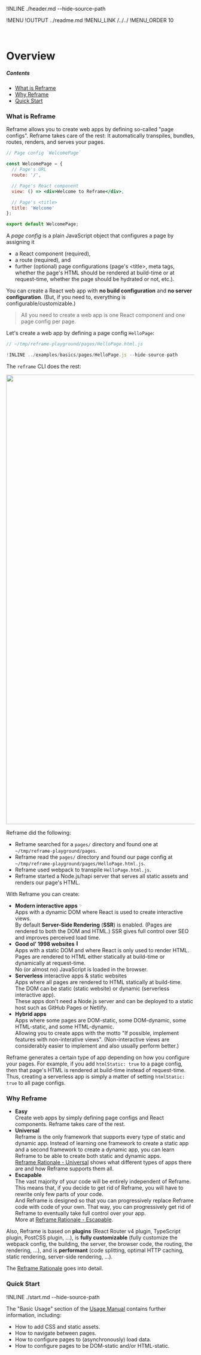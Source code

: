 !INLINE ./header.md --hide-source-path

!MENU
!OUTPUT ../readme.md
!MENU_LINK /../../
!MENU_ORDER 10

<br/>

# Overview

##### Contents

 - [What is Reframe](#what-is-reframe)
 - [Why Reframe](#why-reframe)
 - [Quick Start](#quick-start)


### What is Reframe

Reframe allows you to create web apps by defining so-called "page configs".
Reframe takes care of the rest:
It automatically transpiles, bundles, routes, renders, and serves your pages.

~~~jsx
// Page config `WelcomePage`

const WelcomePage = {
  // Page's URL
  route: '/',

  // Page's React component
  view: () => <div>Welcome to Reframe</div>,

  // Page's <title>
  title: 'Welcome'
};

export default WelcomePage;
~~~

A *page config* is a plain JavaScript object that configures a page by assigning it
 - a React component (required),
 - a route (required), and
 - further (optional) page configurations (page's &lt;title&gt;, meta tags, whether the page's HTML should be rendered at build-time or at request-time, whether the page should be hydrated or not, etc.).

You can create a React web app with **no build configuration** and **no server configuration**.
(But, if you need to, everything is configurable/customizable.)

> All you need to create a web app is one React component and one page config per page.

Let's create a web app by defining a page config `HelloPage`:

~~~jsx
// ~/tmp/reframe-playground/pages/HelloPage.html.js

!INLINE ../examples/basics/pages/HelloPage.js --hide-source-path
~~~

The `reframe` CLI does the rest:

<p align="center">
    <img src='https://github.com/reframejs/reframe/raw/master/docs/images/reframe_overview_screenshot.png?sanitize=true' width=1200 style="max-width:100%;"/>
</p>

Reframe did the following:
 - Reframe searched for a `pages/` directory and found one at `~/tmp/reframe-playground/pages`.
 - Reframe read the `pages/` directory and found our page config at `~/tmp/reframe-playground/pages/HelloPage.html.js`.
 - Reframe used webpack to transpile `HelloPage.html.js`.
 - Reframe started a Node.js/hapi server that serves all static assets and renders our page's HTML.

With Reframe you can create:

 - **Modern interactive apps** <sup><sub>:sparkles:</sub></sup>
   <br/>
   Apps with a dynamic DOM where React is used to create interactive views.
   <br/>
   By default **Server-Side Rendering** (**SSR**) is enabled.
   (Pages are rendered to both the DOM and HTML.)
   SSR gives full control over SEO and improves perceived load time.
 - **Good ol' 1998 websites** <sup><sub>:floppy_disk:</sub></sup>
   <br/>
   Apps with a static DOM and where React is only used to render HTML.
   <br/>
   Pages are rendered to HTML either statically at build-time or dynamically at request-time.
   <br/>
   No (or almost no) JavaScript is loaded in the browser.
 - **Serverless** interactive apps & static websites
   <br/>
   Apps where all pages are rendered to HTML statically at build-time.
   <br/>
   The DOM can be static (static website) or dynamic (serverless interactive app).
   <br/>
   These apps don't need a Node.js server and can be deployed to a static host such as GitHub Pages or Netlify.
 - **Hybrid apps**
   <br/>
   Apps where some pages are DOM-static, some DOM-dynamic, some HTML-static, and some HTML-dynamic.
   <br/>
   Allowing you to create apps with the motto "If possible, implement features with non-interative views".
   (Non-interactive views are considerably easier to implement and also usually perform better.)

Reframe generates a certain type of app depending on how you configure your pages.
For example, if you add `htmlStatic: true` to a page config, then that page's HTML is rendered at build-time instead of request-time.
Thus, creating a serverless app is simply a matter of setting `htmlStatic: true` to all page configs.


### Why Reframe

 - **Easy**
   <br/>
   Create web apps by simply defining page configs and React components.
   Reframe takes care of the rest.
 - **Universal**
   <br/>
   Reframe is the only framework that supports every type of static and dynamic app.
   Instead of learning one framework to create a static app and a second framework to create a dynamic app,
   you can learn Reframe to be able to create both static and dynamic apps.
   <br/>
   [Reframe Rationale - Universal](/docs/reframe-rationale.md#universal) shows what different types of apps there are and how Reframe supports them all.
 - **Escapable**
   <br/>
   The vast majority of your code will be entirely independent of Reframe.
   This means that, if you decide to get rid of Reframe, you will have to rewrite only few parts of your code.
   <br/>
   And Reframe is designed so that you can progressively replace Reframe code with code of your own.
   That way, you can progressively get rid of Reframe to eventually take full control over your app.
   <br/>
   More at [Reframe Rationale - Escapable](/docs/reframe-rationale.md#escapable).

Also,
Reframe is based on **plugins** (React Router v4 plugin, TypeScript plugin, PostCSS plugin, ...),
is **fully customizable** (fully customize the webpack config, the building, the server, the browser code, the routing, the rendering, ...), and is **performant** (code splitting, optimal HTTP caching, static rendering, server-side rendering, ...).

The [Reframe Rationale](/docs/reframe-rationale.md) goes into detail.


### Quick Start

!INLINE ./start.md --hide-source-path

The "Basic Usage" section of the [Usage Manual](/docs/usage-manual.md) contains further information, including:
 - How to add CSS and static assets.
 - How to navigate between pages.
 - How to configure pages to (asynchronously) load data.
 - How to configure pages to be DOM-static and/or HTML-static.
